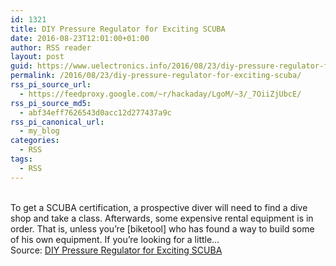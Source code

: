 ```yaml
---
id: 1321
title: DIY Pressure Regulator for Exciting SCUBA
date: 2016-08-23T12:01:00+01:00
author: RSS reader
layout: post
guid: https://www.uelectronics.info/2016/08/23/diy-pressure-regulator-for-exciting-scuba/
permalink: /2016/08/23/diy-pressure-regulator-for-exciting-scuba/
rss_pi_source_url:
  - https://feedproxy.google.com/~r/hackaday/LgoM/~3/_7OiiZjUbcE/
rss_pi_source_md5:
  - abf34eff7626543d0acc12d277437a9c
rss_pi_canonical_url:
  - my_blog
categories:
  - RSS
tags:
  - RSS
---
```

&#013;  
To get a SCUBA certification, a prospective diver will need to find a dive shop and take a class. Afterwards, some expensive rental equipment is in order. That is, unless you’re [biketool] who has found a way to build some of his own equipment. If you’re looking for a little…&#013;  
Source: <a href="https://feedproxy.google.com/~r/hackaday/LgoM/~3/_7OiiZjUbcE/" target="_blank">DIY Pressure Regulator for Exciting SCUBA</a>